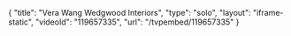 {
    "title": "Vera Wang Wedgwood Interiors",
    "type": "solo",
    "layout": "iframe-static",
    "videoId": "119657335",
    "url": "\/tvpembed\/119657335"
}